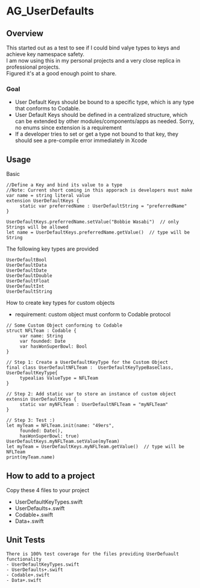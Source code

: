 # AG_UserDefaults

## Overview

This started out as a test to see if I could bind valye types to keys and achieve key namespace safety.  
I am now using this in my personal projects and a very close replica in professional projects.  
Figured it's at a good enough point to share. 

### Goal 
- User Default Keys should be bound to a specific type, which is any type that conforms to Codable.
- User Default Keys should be defined in a centralized structure, which can be extended by other modules/components/apps as needed.  Sorry, no enums since extension is a requirement
- If a developer tries to set or get a type not bound to that key, they should see a pre-compile error immediately in Xcode

## Usage

Basic
```
//Define a Key and bind its value to a type
//Note: Current short coming in this apporach is developers must make var name = string literal value
extension UserDefaultKeys {
     static var preferredName : UserDefaultString = "preferredName" 
}

UserDefaultKeys.preferredName.setValue("Bobbie Wasabi")  // only Strings will be allowed
let name = UserDefaultKeys.preferredName.getValue()  // type will be String
```

The following key types are provided
```
UserDefaultBool
UserDefaultData
UserDefaultDate
UserDefaultDouble
UserDefaultFloat
UserDefaultInt
UserDefaultString
```

How to create key types for custom objects
- requirement: custom object must conform to Codable protocol
```
// Some Custom Object conforming to Codable
struct NFLTeam : Codable {
     var name: String
     var founded: Date
     var hasWonSuperBowl: Bool
}

// Step 1: Create a UserDefaultKeyType for the Custom Object
final class UserDefaultNFLTeam :  UserDefaultKeyTypeBaseClass, UserDefaultKeyType{
     typealias ValueType = NFLTeam
}

// Step 2: Add static var to store an instance of custom object
extensin UserDefaultKeys {
     static var myNFLTeam : UserDefaultNFLTeam = "myNFLTeam"
}

// Step 3: Test :)
let myTeam = NFLTeam.init(name: "49ers",
     founded: Date(),
     hasWonSuperBowl: true)
UserDefaultKeys.myNFLTeam.setValue(myTeam)
let myTeam = UserDefaultKeys.myNFLTeam.getValue()  // type will be NFLTeam
print(myTeam.name)
```

## How to add to a project
Copy these 4 files to your project
- UserDefaultKeyTypes.swift
- UserDefaults+.swift
- Codable+.swift
- Data+.swift

## Unit Tests
    There is 100% test coverage for the files providing UserDefuault functionality
    - UserDefaultKeyTypes.swift
    - UserDefaults+.swift
    - Codable+.swift
    - Data+.swift
    

